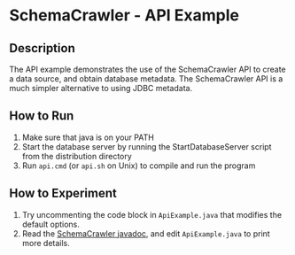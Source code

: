 # SchemaCrawler - API Example

## Description
The API example demonstrates the use of the SchemaCrawler API to create a data
source, and obtain database metadata. The SchemaCrawler API is a much simpler
alternative to using JDBC metadata.

## How to Run
1. Make sure that java is on your PATH
2. Start the database server by running the StartDatabaseServer script from the distribution directory 
3. Run `api.cmd` (or `api.sh` on Unix) to compile and run the program 

## How to Experiment
1. Try uncommenting the code block in `ApiExample.java` that modifies the default options. 
2. Read the [SchemaCrawler javadoc](http://schemacrawler.sourceforge.net/apidocs/index.html), and 
   edit `ApiExample.java` to print more details. 

